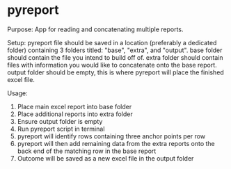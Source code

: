 # pyreport

Purpose:
App for reading and concatenating multiple reports.

Setup:
pyreport file should be saved in a location (preferably a dedicated folder) containing 3 folders titled: "base", "extra", and "output".
base folder should contain the file you intend to build off of.
extra folder should contain files with information you would like to concatenate onto the base report.
output folder should be empty, this is where pyreport will place the finished excel file.

Usage:
1. Place main excel report into base folder
2. Place additional reports into extra folder
3. Ensure output folder is empty
4. Run pyreport script in terminal
5. pyreport will identify rows containing three anchor points per row
6. pyreport will then add remaining data from the extra reports onto the back end of the matching row in the base report
7. Outcome will be saved as a new excel file in the output folder
